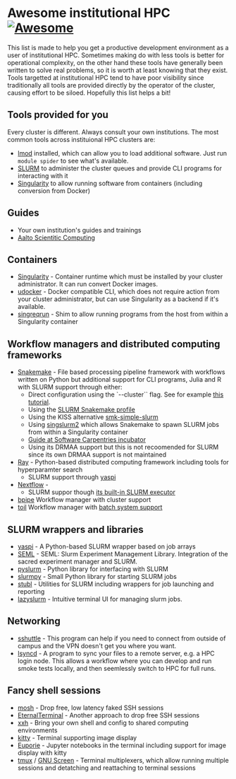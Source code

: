 # Awesome institutional HPC  [![Awesome](https://cdn.rawgit.com/sindresorhus/awesome/d7305f38d29fed78fa85652e3a63e154dd8e8829/media/badge.svg)](https://github.com/sindresorhus/awesome)

This list is made to help you get a productive development environment as a user of institutional HPC. Sometimes making do with less tools is better for operational complexity, on the other hand these tools have generally been written to solve real problems, so it is worth at least knowing that they exist. Tools targetted at institutional HPC tend to have poor visibility since traditionally all tools are provided directly by the operator of the cluster, causing effort to be siloed. Hopefully this list helps a bit!

## Tools provided for you

Every cluster is different. Always consult your own institutions. The most common tools across instituional HPC clusters are:

* [lmod](https://lmod.readthedocs.io/en/latest/index.html) installed, which can allow you to load additional software. Just run `module spider` to see what's available.
* [SLURM](https://slurm.schedmd.com/slurm.html) to administer the cluster queues and provide CLI programs for interacting with it
* [Singularity](https://sylabs.io/) to allow running software from containers (including conversion from Docker)

## Guides

* Your own institution's guides and trainings
* [Aalto Scientitic Computing ](https://scicomp.aalto.fi/)

## Containers

* [Singularity](https://sylabs.io/) - Container runtime which must be installed by your cluster administrator. It can run convert Docker images. 
* [udocker](https://github.com/indigo-dc/udocker) - Docker compatible CLI, which does not require action from your cluster administrator, but can use Singularity as a backend if it's available.
* [singreqrun](https://github.com/frankier/singreqrun/) - Shim to allow running programs from the host from within a Singularity container

## Workflow managers and  distributed computing frameworks

* [Snakemake](https://github.com/snakemake/snakemake) - File based processing pipeline framework with workflows written on Python but additional support for CLI programs, Julia and R  with SLURM support through either:
  * Direct configuration using the `--cluster`` flag. See for example [this tutorial](https://carpentries-incubator.github.io/workflows-snakemake/09-cluster/index.html).
  * Using the [SLURM Snakemake profile](https://github.com/Snakemake-Profiles/slurm)
  * Using the KISS alternative [smk-simple-slurm](https://github.com/jdblischak/smk-simple-slurm)
  * Using [singslurm2](https://github.com/frankier/singslurm2) which allows Snakemake to spawn SLURM jobs from within a Singularity container
  * [Guide at Software Carpentries incubator](https://carpentries-incubator.github.io/workflows-snakemake/)
  * Using its DRMAA support but this is not recoomended for SLURM since its own DRMAA support is not maintained
* [Ray](https://www.ray.io/) - Python-based distributed computing framework including tools for hyperparamter search
   * SLURM support through [yaspi](https://github.com/albanie/yaspi)
* [Nextflow](https://www.nextflow.io/) - 
  * SLURM suppor though [its built-in SLURM executor](https://www.nextflow.io/docs/latest/executor.html#slurm)  
* [bpipe](https://github.com/ssadedin/bpipe) Workflow manager with cluster support
* [toil](https://toil.readthedocs.io/en/releases-3.6.x/index.html) Workflow manager with [batch system support](https://toil.readthedocs.io/en/releases-3.6.x/batchSystem.html)

## SLURM wrappers and libraries

* [yaspi](https://github.com/albanie/yaspi) - A Python-based SLURM wrapper based on job arrays
* [SEML](https://github.com/TUM-DAML/seml) - SEML: Slurm Experiment Management Library. Integration of the sacred experiment manager and SLURM.
* [pyslurm](https://github.com/PySlurm/pyslurm) - Python library for interfacing with SLURM
* [slurmpy](https://github.com/brentp/slurmpy) - Small Python library for starting SLURM jobs
* [stubl](https://github.com/ubccr/stubl) - Utilities for SLURM including wrappers for job launching and reporting
* [lazyslurm](https://github.com/hill/lazyslurm) - Intuitive terminal UI for managing slurm jobs.

## Networking

* [sshuttle](https://github.com/sshuttle/sshuttle) - This program can help if you need to connect from outside of campus and the VPN doesn't get you where you want.
* [lsyncd](https://github.com/lsyncd/lsyncd) - A program to sync your files to a remote server, e.g. a HPC login node. This allows a workflow where you can develop and run smoke tests locally, and then seemlessly switch to HPC for full runs.

## Fancy shell sessions

* [mosh](https://mosh.org/) - Drop free, low latency faked SSH sessions
* [EternalTerminal](https://github.com/MisterTea/EternalTerminal) - Another approach to drop free SSH sessions
* [xxh](https://github.com/xxh/xxh) - Bring your own shell and config to shared computing environments
* [kitty](https://sw.kovidgoyal.net/kitty/) - Terminal supporting image display
* [Euporie](https://github.com/joouha/euporie) - Jupyter notebooks in the terminal including support for image display with kitty
* [tmux](https://github.com/tmux/tmux) / [GNU Screen](https://www.gnu.org/software/screen/) - Terminal multiplexers, which allow running multiple sessions and detatching and reattaching to terminal sessions
